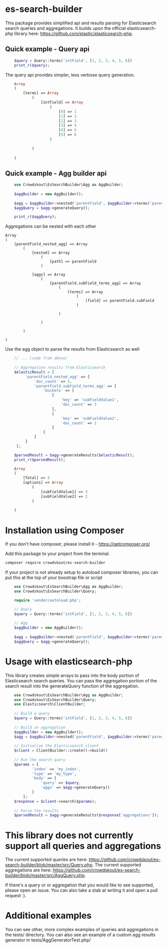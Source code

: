# es-search-builder
This package provides simplified api and results parsing for Elasticsearch search queries and aggregations.  It builds upon the official elasticsearch-php library here: https://github.com/elastic/elasticsearch-php.

## Quick example - Query api
```php
    $query = Query::terms('intField', [1, 2, 3, 4, 5, 6])
    print_r($query);
```
The query api provides simpler, less verbose query generation.
```php
    Array
    (
        [terms] => Array
            (
                [intField] => Array
                    (
                        [0] => 1
                        [1] => 2
                        [2] => 3
                        [3] => 4
                        [4] => 5
                        [5] => 6
                    )
    
            )
    
    )
```

## Quick example - Agg builder api
```php
    use Crowdskout\EsSearchBuilder\Agg as AggBuilder;
    
    $aggBuilder = new AggBuilder();
    
    $agg = $aggBuilder->nested('parentField', $aggBuilder->terms('parentField.subField'));
    $aggQuery = $agg->generateQuery();

    print_r($aggQuery);
```
Aggregations can be nested with each other
```
Array
(
    [parentField_nested_agg] => Array
        (
            [nested] => Array
                (
                    [path] => parentField
                )

            [aggs] => Array
                (
                    [parentField.subField_terms_agg] => Array
                        (
                            [terms] => Array
                                (
                                    [field] => parentField.subField
                                )

                        )

                )

        )

)
```
Use the agg object to parse the results from Elasticsearch as well
```php
    // ... (code from above)
    
    // Aggregation results from Elasticsearch
    $elasticResult = [
         'parentField_nested_agg' => [
             'doc_count' => 5,
             'parentField.subField_terms_agg' => [
                 'buckets' => [
                     [
                         'key' => 'subFieldValue1',
                         'doc_count' => 3
                     ],
                     [
                         'key' => 'subFieldValue2',
                         'doc_count' => 2
                     ]
                 ]
             ]
         ]
     ];

    $parsedResult = $agg->generateResults($elasticResult);
    print_r($parsedResult);
```
```php
    Array
    (
        [Total] => 5
        [options] => Array
            (
                [subFieldValue1] => 3
                [subFieldValue2] => 2
            )
    
    )
```

# Installation using Composer
If you don't have composer, please install it - https://getcomposer.org/

Add this package to your project from the terminal.
```bash
composer require crowdskout/es-search-builder
```

If your project is not already setup to autoload composer libraries, you can put this at the top of your boostrap file or script
```php
    use Crowdskout\EsSearchBuilder\Agg as AggBuilder;
    use Crowdskout\EsSearchBuilder\Query;

    require 'vendor/autoload.php';

    // Query
    $query = Query::terms('intField', [1, 2, 3, 4, 5, 6])
    
    // Agg
    $aggBuilder = new AggBuilder();
        
    $agg = $aggBuilder->nested('parentField', $aggBuilder->terms('parentField.subField'));
    $aggQuery = $agg->generateQuery();
```

# Usage with elasticsearch-php
This library creates simple arrays to pass into the body portion of Elasticsearch search queries.  You can pass the aggregation portion of the search result into the generateQuery function of the aggregation.
```php
    use Crowdskout\EsSearchBuilder\Agg as AggBuilder;
    use Crowdskout\EsSearchBuilder\Query;
    use Elasticsearch\ClientBuilder;
    
    // Build a query
    $query = Query::terms('intField', [1, 2, 3, 4, 5, 6])
    
    // Build an aggregation
    $aggBuilder = new AggBuilder();
    $agg = $aggBuilder->nested('parentField', $aggBuilder->terms('parentField.subField'));
    
    // Initialize the Elasticsearch client
    $client = ClientBuilder::create()->build()
    
    // Run the search query
    $params = [
            'index' => 'my_index',
            'type' => 'my_type',
            'body' => [
                'query' => $query,
                'aggs' => $agg->generateQuery()
            ]
        ];
    $response = $client->search($params);
    
    // Parse the results
    $parsedResult = $agg->generateResults($response['aggregations']);
```

# This library does not currently support all queries and aggregations
The current supported queries are here: https://github.com/crowdskout/es-search-builder/blob/master/src/Query.php.
The current supported aggregations are here: https://github.com/crowdskout/es-search-builder/blob/master/src/AggQuery.php.

If there's a query or or aggregation that you would like to see supported, please open an issue.  You can also take a stab at writing it and open a pull request :).


# Additional examples
You can see other, more complex examples of queries and aggregations in the tests/ directory.  You can also see an example of a custom agg results generator in tests/AggGeneratorTest.php/